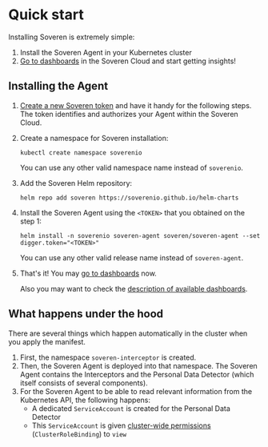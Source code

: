 # Quick start

Installing Soveren is extremely simple:
1. Install the Soveren Agent in your Kubernetes cluster
2. [Go to dashboards](https://app.soveren.io/pii-types) in the Soveren Cloud and start getting insights!

## Installing the Agent

1. [Create a new Soveren token](../../administration/managing-agents#create-an-agent) and have it handy for the following steps. The token identifies and authorizes your Agent within the Soveren Cloud.
 

2. Create a namespace for Soveren installation:
    ```shell
    kubectl create namespace soverenio
    ```
   You can use any other valid namespace name instead of `soverenio`.


4. Add the Soveren Helm repository:
    ```shell
    helm repo add soveren https://soverenio.github.io/helm-charts
    ```

5. Install the Soveren Agent using the `<TOKEN>` that you obtained on the step 1:
    ```shell
    helm install -n soverenio soveren-agent soveren/soveren-agent --set digger.token="<TOKEN>"
    ```
   You can use any other valid release name instead of `soveren-agent`.


7. That's it! You may [go to dashboards](https://app.soveren.io/pii-types) now.

   Also you may want to check the [description of available dashboards](../../dashboards/overview).

## What happens under the hood

There are several things which happen automatically in the cluster when you apply the manifest.

1. First, the namespace `soveren-interceptor` is created.
2. Then, the Soveren Agent is deployed into that namespace. The Soveren Agent contains the Interceptors and the Personal Data Detector (which itself consists of several components).
3. For the Soveren Agent to be able to read relevant information from the Kubernetes API, the following happens:
     * A dedicated `ServiceAccount` is created for the Personal Data Detector
     * This `ServiceAccount` is given [cluster-wide permissions](https://github.com/soverenio/deployment/blob/master/interceptor/base/digger-sa-crb.yaml) (`ClusterRoleBinding`) to `view`